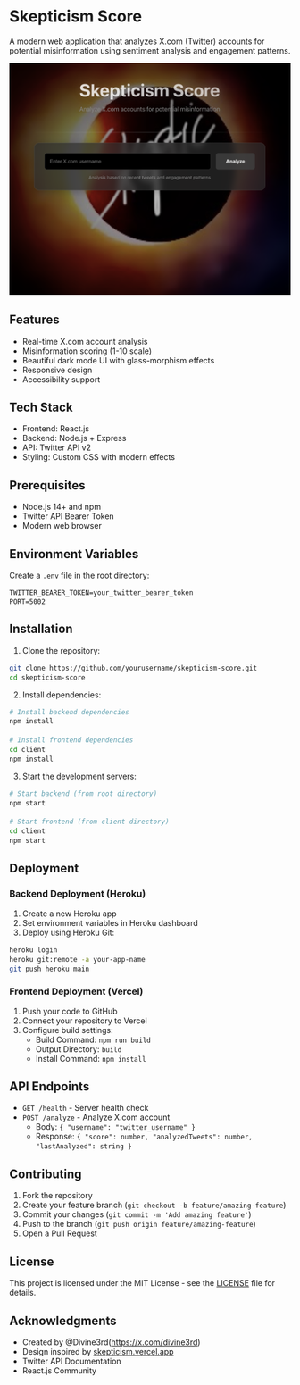 # Skepticism Score

A modern web application that analyzes X.com (Twitter) accounts for potential misinformation using sentiment analysis and engagement patterns.

![Skepticism Score Screenshot](screenshot.png)

## Features

- Real-time X.com account analysis
- Misinformation scoring (1-10 scale)
- Beautiful dark mode UI with glass-morphism effects
- Responsive design
- Accessibility support

## Tech Stack

- Frontend: React.js
- Backend: Node.js + Express
- API: Twitter API v2
- Styling: Custom CSS with modern effects

## Prerequisites

- Node.js 14+ and npm
- Twitter API Bearer Token
- Modern web browser

## Environment Variables

Create a `.env` file in the root directory:

```env
TWITTER_BEARER_TOKEN=your_twitter_bearer_token
PORT=5002
```

## Installation

1. Clone the repository:
```bash
git clone https://github.com/yourusername/skepticism-score.git
cd skepticism-score
```

2. Install dependencies:
```bash
# Install backend dependencies
npm install

# Install frontend dependencies
cd client
npm install
```

3. Start the development servers:
```bash
# Start backend (from root directory)
npm start

# Start frontend (from client directory)
cd client
npm start
```

## Deployment

### Backend Deployment (Heroku)
1. Create a new Heroku app
2. Set environment variables in Heroku dashboard
3. Deploy using Heroku Git:
```bash
heroku login
heroku git:remote -a your-app-name
git push heroku main
```

### Frontend Deployment (Vercel)
1. Push your code to GitHub
2. Connect your repository to Vercel
3. Configure build settings:
   - Build Command: `npm run build`
   - Output Directory: `build`
   - Install Command: `npm install`

## API Endpoints

- `GET /health` - Server health check
- `POST /analyze` - Analyze X.com account
  - Body: `{ "username": "twitter_username" }`
  - Response: `{ "score": number, "analyzedTweets": number, "lastAnalyzed": string }`

## Contributing

1. Fork the repository
2. Create your feature branch (`git checkout -b feature/amazing-feature`)
3. Commit your changes (`git commit -m 'Add amazing feature'`)
4. Push to the branch (`git push origin feature/amazing-feature`)
5. Open a Pull Request

## License

This project is licensed under the MIT License - see the [LICENSE](LICENSE) file for details.

## Acknowledgments

- Created by @Divine3rd(https://x.com/divine3rd)
- Design inspired by [skepticism.vercel.app](https://skepticism.vercel.app)
- Twitter API Documentation
- React.js Community 